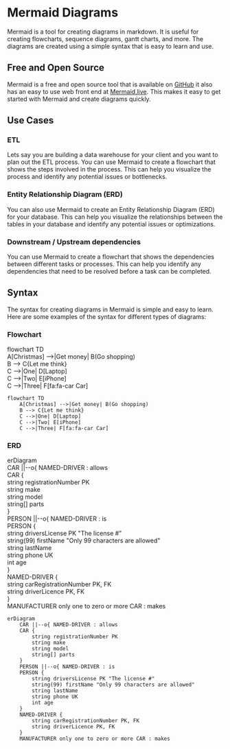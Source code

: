 # Mermaid Diagrams

Mermaid is a tool for creating diagrams in markdown. It is useful for creating flowcharts, sequence diagrams, gantt charts, and more. The diagrams are created using a simple syntax that is easy to learn and use.

## Free and Open Source

Mermaid is a free and open source tool that is available on [GitHub](https://github.com/mermaid-js/mermaid-live-editor) it also has an easy to use web front end at [Mermaid.live](https://mermaid.live). This makes it easy to get started with Mermaid and create diagrams quickly.

## Use Cases

### ETL

Lets say you are building a data warehouse for your client and you want to plan out the ETL process. You can use Mermaid to create a flowchart that shows the steps involved in the process. This can help you visualize the process and identify any potential issues or bottlenecks.

### Entity Relationship Diagram (ERD)

You can also use Mermaid to create an Entity Relationship Diagram (ERD) for your database. This can help you visualize the relationships between the tables in your database and identify any potential issues or optimizations.

### Downstream / Upstream dependencies

You can use Mermaid to create a flowchart that shows the dependencies between different tasks or processes. This can help you identify any dependencies that need to be resolved before a task can be completed.

## Syntax

The syntax for creating diagrams in Mermaid is simple and easy to learn. Here are some examples of the syntax for different types of diagrams:

### Flowchart

flowchart TD  
    A[Christmas] -->|Get money| B(Go shopping)  
    B --> C{Let me think}  
    C -->|One| D[Laptop]  
    C -->|Two| E[iPhone]  
    C -->|Three| F[fa:fa-car Car]  

```Mermaid
flowchart TD
    A[Christmas] -->|Get money| B(Go shopping)
    B --> C{Let me think}
    C -->|One| D[Laptop]
    C -->|Two| E[iPhone]
    C -->|Three| F[fa:fa-car Car]
```

### ERD

erDiagram  
    CAR ||--o{ NAMED-DRIVER : allows  
    CAR {  
        string registrationNumber PK  
        string make  
        string model  
        string[] parts  
    }  
    PERSON ||--o{ NAMED-DRIVER : is  
    PERSON {  
        string driversLicense PK "The license #"  
        string(99) firstName "Only 99 characters are allowed"  
        string lastName  
        string phone UK  
        int age  
    }  
    NAMED-DRIVER {  
        string carRegistrationNumber PK, FK  
        string driverLicence PK, FK  
    }  
    MANUFACTURER only one to zero or more CAR : makes  

```Mermaid
erDiagram  
    CAR ||--o{ NAMED-DRIVER : allows  
    CAR {  
        string registrationNumber PK  
        string make  
        string model  
        string[] parts  
    }  
    PERSON ||--o{ NAMED-DRIVER : is  
    PERSON {  
        string driversLicense PK "The license #"  
        string(99) firstName "Only 99 characters are allowed"  
        string lastName  
        string phone UK  
        int age  
    }  
    NAMED-DRIVER {  
        string carRegistrationNumber PK, FK  
        string driverLicence PK, FK  
    }  
    MANUFACTURER only one to zero or more CAR : makes  
```

